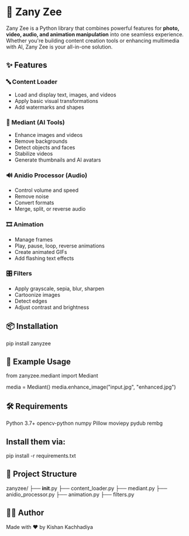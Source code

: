 # 🎨 Zany Zee

Zany Zee is a Python library that combines powerful features for **photo, video, audio, and animation manipulation** into one seamless experience. Whether you're building content creation tools or enhancing multimedia with AI, Zany Zee is your all-in-one solution.

## ✨ Features

### 🔤 Content Loader
- Load and display text, images, and videos
- Apply basic visual transformations
- Add watermarks and shapes

### 🤖 Mediant (AI Tools)
- Enhance images and videos
- Remove backgrounds
- Detect objects and faces
- Stabilize videos
- Generate thumbnails and AI avatars

### 🔊 Anidio Processor (Audio)
- Control volume and speed
- Remove noise
- Convert formats
- Merge, split, or reverse audio

### 🎞️ Animation
- Manage frames
- Play, pause, loop, reverse animations
- Create animated GIFs
- Add flashing text effects

### 🎛 Filters
- Apply grayscale, sepia, blur, sharpen
- Cartoonize images
- Detect edges
- Adjust contrast and brightness

## 📦 Installation
pip install zanyzee


## 🧪 Example Usage

from zanyzee.mediant import Mediant

media = Mediant()
media.enhance_image("input.jpg", "enhanced.jpg")


## 🛠 Requirements
Python 3.7+
opencv-python
numpy
Pillow
moviepy
pydub
rembg


## Install them via:
pip install -r requirements.txt


## 📂 Project Structure
zanyzee/
├── __init__.py
├── content_loader.py
├── mediant.py
├── anidio_processor.py
├── animation.py
├── filters.py


## 🧑‍💻 Author

Made with ❤️ by Kishan Kachhadiya